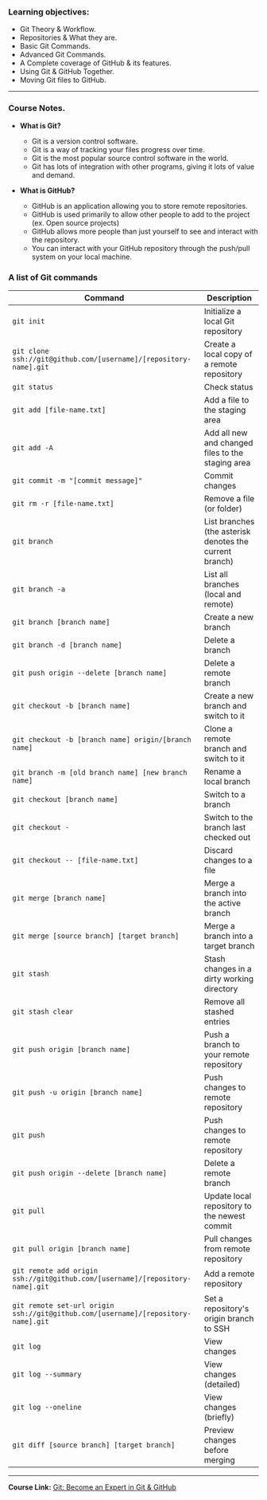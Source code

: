 ### Learning objectives:

- Git Theory & Workflow.
- Repositories & What they are.
- Basic Git Commands.
- Advanced Git Commands.
- A Complete coverage of GitHub & its features.
- Using Git & GitHub Together.
- Moving Git files to GitHub.

---

### Course Notes.

- **What is Git?**

  - Git is a version control software.
  - Git is a way of tracking your files progress over time.
  - Git is the most popular source control software in the world.
  - Git has lots of integration with other programs, giving it lots of value and demand.

- **What is GitHub?**

  - GitHub is an application allowing you to store remote repositories.
  - GitHub is used primarily to allow other people to add to the project (ex. Open source projects)
  - GitHub allows more people than just yourself to see and interact with the repository.
  - You can interact with your GitHub repository through the push/pull system on your local machine.

### A list of Git commands

| Command                                                                           | Description                                             |
| --------------------------------------------------------------------------------- | ------------------------------------------------------- |
| `git init`                                                                        | Initialize a local Git repository                       |
| `git clone ssh://git@github.com/[username]/[repository-name].git`                 | Create a local copy of a remote repository              |
| `git status`                                                                      | Check status                                            |
| `git add [file-name.txt]`                                                         | Add a file to the staging area                          |
| `git add -A`                                                                      | Add all new and changed files to the staging area       |
| `git commit -m "[commit message]"`                                                | Commit changes                                          |
| `git rm -r [file-name.txt]`                                                       | Remove a file (or folder)                               |
| `git branch`                                                                      | List branches (the asterisk denotes the current branch) |
| `git branch -a`                                                                   | List all branches (local and remote)                    |
| `git branch [branch name]`                                                        | Create a new branch                                     |
| `git branch -d [branch name]`                                                     | Delete a branch                                         |
| `git push origin --delete [branch name]`                                          | Delete a remote branch                                  |
| `git checkout -b [branch name]`                                                   | Create a new branch and switch to it                    |
| `git checkout -b [branch name] origin/[branch name]`                              | Clone a remote branch and switch to it                  |
| `git branch -m [old branch name] [new branch name]`                               | Rename a local branch                                   |
| `git checkout [branch name]`                                                      | Switch to a branch                                      |
| `git checkout -`                                                                  | Switch to the branch last checked out                   |
| `git checkout -- [file-name.txt]`                                                 | Discard changes to a file                               |
| `git merge [branch name]`                                                         | Merge a branch into the active branch                   |
| `git merge [source branch] [target branch]`                                       | Merge a branch into a target branch                     |
| `git stash`                                                                       | Stash changes in a dirty working directory              |
| `git stash clear`                                                                 | Remove all stashed entries                              |
| `git push origin [branch name]`                                                   | Push a branch to your remote repository                 |
| `git push -u origin [branch name]`                                                | Push changes to remote repository                       |
| `git push`                                                                        | Push changes to remote repository                       |
| `git push origin --delete [branch name]`                                          | Delete a remote branch                                  |
| `git pull`                                                                        | Update local repository to the newest commit            |
| `git pull origin [branch name]`                                                   | Pull changes from remote repository                     |
| `git remote add origin ssh://git@github.com/[username]/[repository-name].git`     | Add a remote repository                                 |
| `git remote set-url origin ssh://git@github.com/[username]/[repository-name].git` | Set a repository's origin branch to SSH                 |
| `git log`                                                                         | View changes                                            |
| `git log --summary`                                                               | View changes (detailed)                                 |
| `git log --oneline`                                                               | View changes (briefly)                                  |
| `git diff [source branch] [target branch]`                                        | Preview changes before merging                          |

---

**Course Link:** [Git: Become an Expert in Git & GitHub](https://www.udemy.com/course/git-expert-4-hours/)
